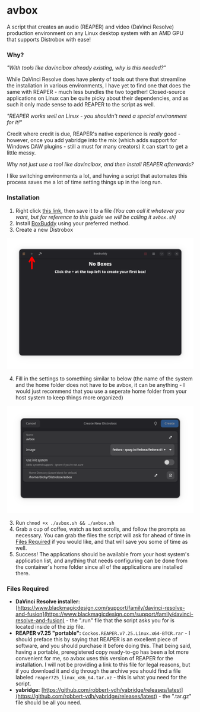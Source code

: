 # avbox
A script that creates an audio (REAPER) and video (DaVinci Resolve) production environment on any Linux desktop system with an AMD GPU that supports Distrobox with ease!

### Why?
_"With tools like davincibox already existing, why is this needed?"_

While DaVinci Resolve does have plenty of tools out there that streamline the installation in various environments, I have yet to find one that does the same with REAPER - much less bundles the two together! Closed-source applications on Linux can be quite picky about their dependencies, and as such it only made sense to add REAPER to the script as well.

_"REAPER works well on Linux - you shouldn't need a special environment for it!"_

Credit where credit is due, REAPER's native experience is _really_ good - however, once you add yabridge into the mix (which adds support for Windows DAW plugins - still a must for many creators) it can start to get a little messy.

_Why not just use a tool like davincibox, and then install REAPER afterwards?_

I like switching environments a lot, and having a script that automates this process saves me a lot of time setting things up in the long run.

### Installation
1. Right click [this link](https://github.com/dvcky/scripts/raw/main/avbox/avbox.sh), then save it to a file _(You can call it whatever you want, but for reference to this guide we will be calling it `avbox.sh`)_
2. Install [BoxBuddy](https://github.com/Dvlv/BoxBuddyRS) using your preferred method.
3. Create a new Distrobox

![](https://raw.githubusercontent.com/dvcky/scripts/refs/heads/main/avbox/step1.png)

4. Fill in the settings to something similar to below (the name of the system and the home folder does not have to be avbox, it can be anything - I would just recommend that you use a seperate home folder from your host system to keep things more organized)

![](https://raw.githubusercontent.com/dvcky/scripts/refs/heads/main/avbox/step2.png)

3. Run `chmod +x ./avbox.sh && ./avbox.sh`
4. Grab a cup of coffee, watch as text scrolls, and follow the prompts as necessary. You can grab the files the script will ask for ahead of time in [Files Required](#files-required) if you would like, and that will save you some of time as well.
5. Success! The applications should be available from your host system's application list, and anything that needs configuring can be done from the container's home folder since all of the applications are installed there.

### Files Required

* **DaVinci Resolve installer:** [https://www.blackmagicdesign.com/support/family/davinci-resolve-and-fusion](https://www.blackmagicdesign.com/support/family/davinci-resolve-and-fusion) - the ".run" file that the script asks you for is located inside of the zip file.
* **REAPER v7.25 "portable":** `Cockos.REAPER.v7.25.Linux.x64-BTCR.rar` - I should preface this by saying that REAPER is an excellent piece of software, and you should purchase it before doing this. That being said, having a portable, preregistered copy ready-to-go has been a lot more convenient for me, so avbox uses this version of REAPER for the installation. I will not be providing a link to this file for legal reasons, but if you download it and dig through the archive you should find a file labeled `reaper725_linux_x86_64.tar.xz` - this is what you need for the script.
* **yabridge:** [https://github.com/robbert-vdh/yabridge/releases/latest](https://github.com/robbert-vdh/yabridge/releases/latest) - the ".tar.gz" file should be all you need.
